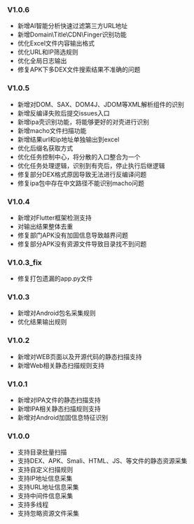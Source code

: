 ### V1.0.6
- 新增AI智能分析快速过滤第三方URL地址
- 新增Domain\Title\CDN\Finger识别功能
- 优化Excel文件内容输出格式
- 优化URL和IP筛选规则
- 优化全局日志输出
- 修复APK下多DEX文件搜索结果不准确的问题

### V1.0.5
- 新增对DOM、SAX、DOM4J、JDOM等XML解析组件的识别
- 新增反编译失败后提交issues入口
- 新增ipa壳识别功能，将能够更好的对壳进行识别
- 新增macho文件扫描功能
- 新增结果url和ip地址单独输出到excel
- 优化后缀名获取方式 
- 优化任务控制中心，将分散的入口整合为一个
- 优化任务处理逻辑，识别到有壳后，停止执行后继逻辑
- 修复部分DEX格式原因导致无法进行反编译问题
- 修复ipa包中存在中文路径不能识别macho问题

### V1.0.4
- 新增对Flutter框架检测支持
- 对输出结果整体去重
- 修复部门APK没有加固信息导致越界问题
- 修复部分APK没有资源文件导致目录找不到问题

### V1.0.3_fix
- 修复打包遗漏的app.py文件

### V1.0.3
- 新增对Android包名采集规则
- 优化结果输出规则

### V1.0.2
- 新增对WEB页面以及开源代码的静态扫描支持
- 新增Web相关静态扫描规则支持

### V1.0.1
- 新增对IPA文件的静态扫描支持
- 新增IPA相关静态扫描规则支持
- 新增对Android加固信息特征识别


### V1.0.0
- 支持目录批量扫描
- 支持DEX、APK、Smali、HTML、JS、等文件的静态资源采集
- 支持自定义扫描规则
- 支持IP地址信息采集
- 支持URL地址信息采集
- 支持中间件信息采集
- 支持多线程
- 支持忽略资源文件采集
